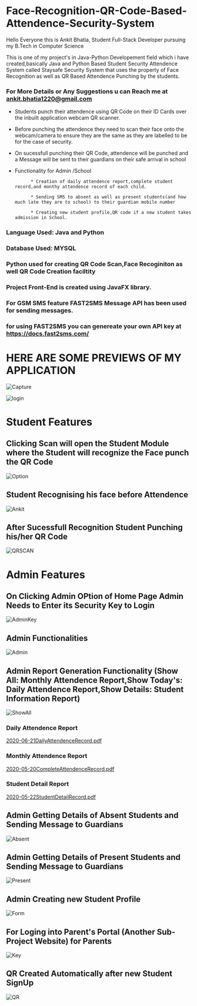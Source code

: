# Face-Recognition-QR-Code-Based-Attendence-Security-System

Hello Everyone this is Ankit Bhatia, Student Full-Stack Developer pursuing my B.Tech in Computer Science

This is one of my project's in Java-Python Developement field  which i have created,basically Java and Python Based 
Student Security Attendence System called Staysafe Security System that uses the property of Face Recognition as well as QR Based Attendence Punching by the students.

### For More Details or Any Suggestions u can Reach me at ankit.bhatia1220@gmail.com

- Students punch their attendence using QR Code on their ID Cards over the inbuilt application webcam QR scanner.

- Before punching the attendence they need to scan their face onto the webcam/camera to ensure they are the same as they are labelled to be for the case of security.


- On sucessfull punching their QR Code, attendence will be punched and a Message will be sent to their guardians on their safe arrival in school


- Functionality for Admin /School

			* Creation of daily attendence report,complete student record,and monthy attendence record of each child.

			* Sending SMS to absent as well as present students(and how much late they are to school) to their guardian mobile number

			* Creating new student profile,QR code if a new student takes admission in School.


### Language Used: Java and Python

### Database Used: MYSQL


### Python used for creating QR Code Scan,Face Recoginiton as well QR Code Creation faciltity

### Project Front-End is created using JavaFX library.

### For GSM SMS feature FAST2SMS Message API has been used for sending messages.
### for using FAST2SMS you can genereate your own API key at https://docs.fast2sms.com/







# HERE ARE SOME PREVIEWS OF MY APPLICATION


![Capture](https://user-images.githubusercontent.com/60085587/85238377-208ed580-b44b-11ea-986f-6201e6fcdc06.PNG)

![login](https://user-images.githubusercontent.com/60085587/85238383-2389c600-b44b-11ea-9854-c2d57c94a8eb.PNG)


# Student Features


## Clicking Scan will open the Student Module where the Student will recognize the Face punch the QR Code

![Option](https://user-images.githubusercontent.com/60085587/85238384-24225c80-b44b-11ea-950e-cb2c1d7ebae1.PNG)

## Student Recognising his face before Attendence

![Ankit](https://user-images.githubusercontent.com/60085587/85332864-5046e780-b4f6-11ea-850a-cca6b09fa5c0.PNG)

## After Sucessfull Recognition Student Punching his/her QR Code

![QRSCAN](https://user-images.githubusercontent.com/60085587/85332915-63f24e00-b4f6-11ea-8594-4eff27547a0f.PNG)


# Admin Features

## On Clicking Admin OPtion of Home Page Admin Needs to Enter its Security Key to Login

![AdminKey](https://user-images.githubusercontent.com/60085587/85333663-9a7c9880-b4f7-11ea-9371-e2eb288a73cc.PNG)

## Admin Functionalities

![Admin](https://user-images.githubusercontent.com/60085587/85238375-1ec51200-b44b-11ea-8d8c-f37f52ad7ad4.PNG)

## Admin Report Generation Functionality (Show All: Monthly Attendence Report,Show Today's: Daily Attendence Report,Show Details: Student Information Report)

![ShowAll](https://user-images.githubusercontent.com/60085587/85238385-24baf300-b44b-11ea-82cc-6ad25a3294c6.PNG)

### Daily Attendence Report

[2020-06-21DailyAttendenceRecord.pdf](https://github.com/ankit1222000/Face-Recognition-QR-Code-Based-Attendence-Security-System/files/4810582/2020-06-21DailyAttendenceRecord.pdf)

### Monthly Attendence Report
[2020-05-20CompleteAttendenceRecord.pdf](https://github.com/ankit1222000/Face-Recognition-QR-Code-Based-Attendence-Security-System/files/4815532/2020-05-20CompleteAttendenceRecord.pdf)

### Student Detail Report
[2020-05-22StudentDetailRecord.pdf](https://github.com/ankit1222000/Face-Recognition-QR-Code-Based-Attendence-Security-System/files/4815536/2020-05-22StudentDetailRecord.pdf)

## Admin Getting Details of Absent Students and Sending Message to Guardians
![Absent](https://user-images.githubusercontent.com/60085587/85334411-d5cb9700-b4f8-11ea-9b3a-5e7bc8e620a6.PNG)

## Admin Getting Details of Present Students and Sending Message to Guardians
![Present](https://user-images.githubusercontent.com/60085587/85334418-d7955a80-b4f8-11ea-8b3b-4bfba869a346.PNG)




## Admin Creating new Student Profile

![Form](https://user-images.githubusercontent.com/60085587/85238378-21c00280-b44b-11ea-9cac-7f0a939d3e6a.PNG)

## For Loging into Parent's Portal (Another Sub-Project Website) for Parents

![Key](https://user-images.githubusercontent.com/60085587/85238380-22f12f80-b44b-11ea-811f-b4d392934cc4.PNG)

## QR Created Automatically after new Student SignUp

![QR](https://user-images.githubusercontent.com/60085587/85238470-c04c6380-b44b-11ea-9f5b-012e8914d7c2.PNG)






